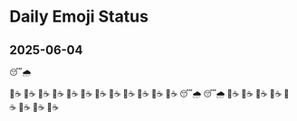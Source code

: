# Daily Emoji Status

## 2025-06-04
😴🌧️

🙂☕️
🙂☕️
🙂☕️
🙂☕️
🙂☕️
🙂☕️
🙂☕️
🙂☕️
🙂☕️
🙂☕️
🙂☕️
🙂☕️
😴🌧️
😴🌧️
🙂☕️
🙂☕️
🙂☕️
🙂☕️
🙂☕️
🙂☕️
🙂☕️
🙂☕️
